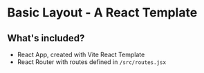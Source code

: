 # Basic Layout - A React Template

## What's included?

- React App, created with Vite React Template
- React Router with routes defined in `/src/routes.jsx`
